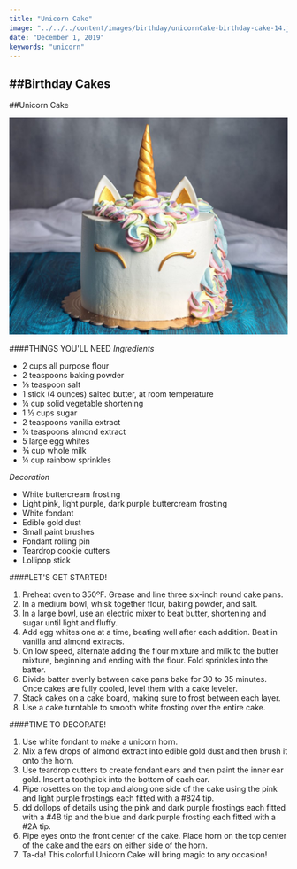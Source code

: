 ```yaml
---
title: "Unicorn Cake"
image: "../../../content/images/birthday/unicornCake-birthday-cake-14.jpg"
date: "December 1, 2019"
keywords: "unicorn"
---
```

##Birthday Cakes
---

##Unicorn Cake

![Image](../../../content/images/birthday/unicornCake-birthday-cake-14.jpg) 

####THINGS YOU'LL NEED
*Ingredients*
* 2 cups all purpose flour
* 2 teaspoons baking powder
* ⅛ teaspoon salt
* 1 stick (4 ounces) salted butter, at room temperature
* ¼ cup solid vegetable shortening
* 1 ½ cups sugar
* 2 teaspoons vanilla extract
* ¼ teaspoons almond extract
* 5 large egg whites
* ¾ cup whole milk
* ¼ cup rainbow sprinkles

*Decoration*
* White buttercream frosting
* Light pink, light purple, dark purple buttercream frosting
* White fondant
* Edible gold dust
* Small paint brushes
* Fondant rolling pin
* Teardrop cookie cutters
* Lollipop stick

####LET'S GET STARTED!
1. Preheat oven to 350ºF. Grease and line three six-inch round cake pans.
2. In a medium bowl, whisk together flour, baking powder, and salt.
3. In a large bowl, use an electric mixer to beat butter, shortening and sugar until light and fluffy.
4. Add egg whites one at a time, beating well after each addition. Beat in vanilla and almond extracts.
5. On low speed, alternate adding the flour mixture and milk to the butter mixture, beginning and ending with the flour. Fold sprinkles into the batter.
6. Divide batter evenly between cake pans bake for 30 to 35 minutes.
Once cakes are fully cooled, level them with a cake leveler.
7. Stack cakes on a cake board, making sure to frost between each layer.
8. Use a cake turntable to smooth white frosting over the entire cake.

####TIME TO DECORATE!
1. Use white fondant to make a unicorn horn.
2. Mix a few drops of almond extract into edible gold dust and then brush it onto the horn.
3. Use teardrop cutters to create fondant ears and then paint the inner ear gold. Insert a toothpick into the bottom of each ear.
4. Pipe rosettes on the top and along one side of the cake using the pink and light purple frostings each fitted with a #824 tip.
5. dd dollops of details using the pink and dark purple frostings each fitted with a #4B tip and the blue and dark purple frosting each fitted with a #2A tip.
6. Pipe eyes onto the front center of the cake. Place horn on the top center of the cake and the ears on either side of the horn.
7. Ta-da! This colorful Unicorn Cake will bring magic to any occasion!









